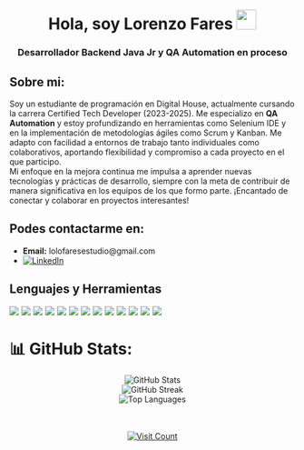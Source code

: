 <h1 align="center"><b>Hola, soy Lorenzo Fares </b><img src="https://media.giphy.com/media/hvRJCLFzcasrR4ia7z/giphy.gif" width="35"></h1>
<h3 align="center">Desarrollador Backend Java Jr y QA Automation en proceso</h3>

<h2>Sobre mi:</h2>
Soy un estudiante de programación en Digital House, actualmente cursando la carrera Certified Tech Developer (2023-2025). Me especializo en <b>QA Automation</b> y estoy profundizando en herramientas como Selenium IDE y en la implementación de metodologías ágiles como Scrum y Kanban. Me adapto con facilidad a entornos de trabajo tanto individuales como colaborativos, aportando flexibilidad y compromiso a cada proyecto en el que participo.<br>Mi enfoque en la mejora continua me impulsa a aprender nuevas tecnologías y prácticas de desarrollo, siempre con la meta de contribuir de manera significativa en los equipos de los que formo parte. ¡Encantado de conectar y colaborar en proyectos interesantes! 


<h2>Podes contactarme en:</h2>
<ul>
  <li><b>Email:</b> lolofaresestudio@gmail.com</li>
<li>
  <a href="https://linkedin.com/in/lorenzofares" target="_blank">
    <img src="https://img.shields.io/badge/LinkedIn-%230077B5.svg?logo=linkedin&logoColor=white" alt="LinkedIn"/>
  </a>
</li>
</ul>


<h2>Lenguajes y Herramientas</h2>
<div style="display: flex; gap: 5px; flex-wrap: wrap;">
    <img src="https://img.shields.io/badge/css3-%231572B6.svg?style=for-the-badge&logo=css3&logoColor=white"></img>
    <img src="https://img.shields.io/badge/javascript-%23323330.svg?style=for-the-badge&logo=javascript&logoColor=%23F7DF1E"></img>
    <img src="https://img.shields.io/badge/java-%23ED8B00.svg?style=for-the-badge&logo=openjdk&logoColor=white"></img>
    <img src="https://img.shields.io/badge/html5-%23E34F26.svg?style=for-the-badge&logo=html5&logoColor=white"></img>
    <img src="https://img.shields.io/badge/react-%2320232a.svg?style=for-the-badge&logo=react&logoColor=%2361DAFB"></img>
    <img src="https://img.shields.io/badge/AWS-%23FF9900.svg?style=for-the-badge&logo=amazon-aws&logoColor=white"></img>
    <img src="https://img.shields.io/badge/mysql-4479A1.svg?style=for-the-badge&logo=mysql&logoColor=white"></img>
    <img src="https://img.shields.io/badge/spring-%236DB33F.svg?style=for-the-badge&logo=spring&logoColor=white"></img>
    <img src="https://img.shields.io/badge/figma-%23F24E1E.svg?style=for-the-badge&logo=figma&logoColor=white"></img>
    <img src="https://img.shields.io/badge/bootstrap-%238511FA.svg?style=for-the-badge&logo=bootstrap&logoColor=white"></img>
    <img src="https://img.shields.io/badge/git-%23F05033.svg?style=for-the-badge&logo=git&logoColor=white"></img>
    <img src="https://img.shields.io/badge/Postman-FF6C37?style=for-the-badge&logo=postman&logoColor=white"></img>
    <img src="https://img.shields.io/badge/MongoDB-%234ea94b.svg?style=for-the-badge&logo=mongodb&logoColor=white"></img>
</div>


# 📊 GitHub Stats:
<div align="center">
  
  ![GitHub Stats](https://github-readme-stats.vercel.app/api?username=lorenzofares&theme=dark&hide_border=true&include_all_commits=false&count_private=false)<br/>
  ![GitHub Streak](https://github-readme-streak-stats.herokuapp.com/?user=lorenzofares&theme=dark&hide_border=true)<br/>
  ![Top Languages](https://github-readme-stats.vercel.app/api/top-langs/?username=lorenzofares&theme=dark&hide_border=true&include_all_commits=false&count_private=false&layout=compact)
  
  <br/><br/>
  [![Visit Count](https://visitcount.itsvg.in/api?id=lorenzofares&icon=0&color=1)](https://visitcount.itsvg.in)

</div>




<!-- Proudly created with GPRM ( https://gprm.itsvg.in ) -->
